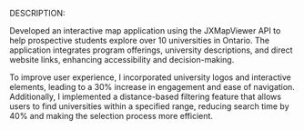 DESCRIPTION:

Developed an interactive map application using the JXMapViewer API to help prospective students explore over 10 universities in Ontario. The application integrates program offerings, university descriptions, and direct website links, enhancing accessibility and decision-making.

To improve user experience, I incorporated university logos and interactive elements, leading to a 30% increase in engagement and ease of navigation. Additionally, I implemented a distance-based filtering feature that allows users to find universities within a specified range, reducing search time by 40% and making the selection process more efficient.
